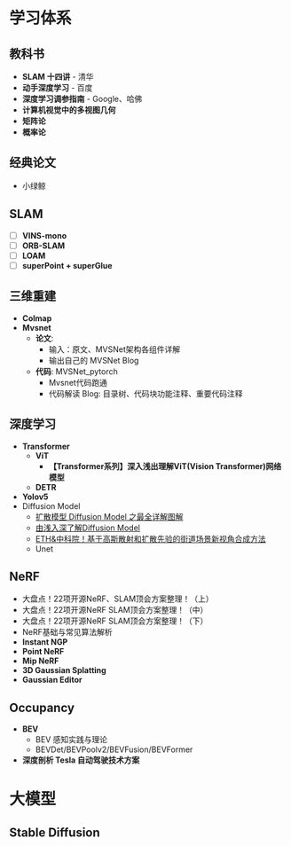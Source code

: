 # 学习体系

## 教科书

- **SLAM 十四讲** - 清华
- **动手深度学习** - 百度
- **深度学习调参指南** - Google、哈佛
- **计算机视觉中的多视图几何**
- **矩阵论**
- **概率论**

## 经典论文

- 小绿鲸

## SLAM

- [ ] **VINS-mono**
- [ ] **ORB-SLAM**
- [ ] **LOAM**
- [ ] **superPoint + superGlue**

## 三维重建

- **Colmap**
- **Mvsnet**
  - **论文**:
    - 输入：原文、MVSNet架构各组件详解
    - 输出自己的 MVSNet Blog
  - **代码**: MVSNet_pytorch
    - Mvsnet代码跑通
    - 代码解读 Blog: 目录树、代码块功能注释、重要代码注释

## 深度学习

- **Transformer**
  - **ViT**
    - **【Transformer系列】深入浅出理解ViT(Vision Transformer)网络模型**
  - **DETR**
- **Yolov5**
- Diffusion Model
  - [扩散模型 Diffusion Model 之最全详解图解](https://download.csdn.net/blog/column/9809597/132394895?ydreferer=aHR0cHM6Ly93d3cuYmFpZHUuY29tL2xpbms%2FdXJsPUhwVXR6TUdIT09QYklGWnRlbWktbFNxMEJfT0RaTUJhNkdCQlFRU1MtX0QwQjdmMW5Ea2xWM25UWkc1aVo4STU0cS1CQk1QWlM4QXdQUjR5S3Mwa0ozRjYwV2Q2S1NYZHNVNmhJZC0yRjllJndkPSZlcWlkPWYzNzU3ZDFhMDAwMWI0ZTYwMDAwMDAwNjY2M2I3NWNl)
  - [由浅入深了解Diffusion Model](https://zhuanlan.zhihu.com/p/525106459)
  - [ETH&中科院！基于高斯散射和扩散先验的街道场景新视角合成方法](https://zhuanlan.zhihu.com/p/690459060)
  - Unet

## NeRF

- 大盘点！22项开源NeRF、SLAM顶会方案整理！（上）
- 大盘点！22项开源NeRF SLAM顶会方案整理！（中）
- 大盘点！22项开源NeRF SLAM顶会方案整理！（下）
- NeRF基础与常见算法解析
- **Instant NGP**
- **Point NeRF**
- **Mip NeRF**
- **3D Gaussian Splatting**
- **Gaussian Editor**

## Occupancy

- **BEV**
  - BEV 感知实践与理论
  - BEVDet/BEVPoolv2/BEVFusion/BEVFormer
- **深度剖析 Tesla 自动驾驶技术方案**

# 大模型

## Stable Diffusion 






